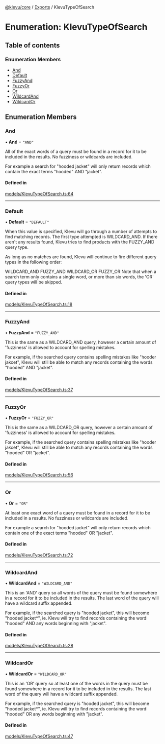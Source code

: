 [@klevu/core]() / [Exports](../modules.md) / KlevuTypeOfSearch

# Enumeration: KlevuTypeOfSearch

## Table of contents

### Enumeration Members

- [And](KlevuTypeOfSearch.md#and)
- [Default](KlevuTypeOfSearch.md#default)
- [FuzzyAnd](KlevuTypeOfSearch.md#fuzzyand)
- [FuzzyOr](KlevuTypeOfSearch.md#fuzzyor)
- [Or](KlevuTypeOfSearch.md#or)
- [WildcardAnd](KlevuTypeOfSearch.md#wildcardand)
- [WildcardOr](KlevuTypeOfSearch.md#wildcardor)

## Enumeration Members

### And

• **And** = ``"AND"``

All of the exact words of a query must be found in a record for it to be
included in the results. No fuzziness or wildcards are included.

For example a search for "hooded jacket" will only return records which
contain the exact terms "hooded" AND "jacket".

#### Defined in

[models/KlevuTypeOfSearch.ts:64](https://github.com/klevultd/frontend-sdk/blob/1b37b18/packages/klevu-core/src/models/KlevuTypeOfSearch.ts#L64)

___

### Default

• **Default** = ``"DEFAULT"``

When this value is specified, Klevu will go through a number of attempts to
find matching records. The first type attempted is WILDCARD_AND. If there
aren't any results found, Klevu tries to find products with the FUZZY_AND
query type.

As long as no matches are found, Klevu will continue to fire different query
types in the following order:

WILDCARD_AND
FUZZY_AND
WILDCARD_OR
FUZZY_OR
Note that when a search term only contains a single word, or more than six
words, the 'OR' query types will be skipped.

#### Defined in

[models/KlevuTypeOfSearch.ts:18](https://github.com/klevultd/frontend-sdk/blob/1b37b18/packages/klevu-core/src/models/KlevuTypeOfSearch.ts#L18)

___

### FuzzyAnd

• **FuzzyAnd** = ``"FUZZY_AND"``

This is the same as a WILDCARD_AND query, however a certain amount of
'fuzziness' is allowed to account for spelling mistakes.

For example, if the searched query contains spelling mistakes like "hooder
jakcet", Klevu will still be able to match any records containing the words
"hooded" AND "jacket".

#### Defined in

[models/KlevuTypeOfSearch.ts:37](https://github.com/klevultd/frontend-sdk/blob/1b37b18/packages/klevu-core/src/models/KlevuTypeOfSearch.ts#L37)

___

### FuzzyOr

• **FuzzyOr** = ``"FUZZY_OR"``

This is the same as a WILDCARD_OR query, however a certain amount of
'fuzziness' is allowed to account for spelling mistakes.

For example, if the searched query contains spelling mistakes like "hooder
jakcet", Klevu will still be able to match any records containing the words
"hooded" OR "jacket".

#### Defined in

[models/KlevuTypeOfSearch.ts:56](https://github.com/klevultd/frontend-sdk/blob/1b37b18/packages/klevu-core/src/models/KlevuTypeOfSearch.ts#L56)

___

### Or

• **Or** = ``"OR"``

At least one exact word of a query must be found in a record for it to be
included in a results. No fuzziness or wildcards are included.

For example a search for "hooded jacket" will only return records which
contain one of the exact terms "hooded" OR "jacket".

#### Defined in

[models/KlevuTypeOfSearch.ts:72](https://github.com/klevultd/frontend-sdk/blob/1b37b18/packages/klevu-core/src/models/KlevuTypeOfSearch.ts#L72)

___

### WildcardAnd

• **WildcardAnd** = ``"WILDCARD_AND"``

This is an 'AND' query so all words of the query must be found somewhere in a
record for it to be included in the results. The last word of the query will
have a wildcard suffix appended.

For example, if the searched query is "hooded jacket", this will become
"hooded jacket*", ie. Klevu will try to find records containing the word
"hooded" AND any words beginning with "jacket".

#### Defined in

[models/KlevuTypeOfSearch.ts:28](https://github.com/klevultd/frontend-sdk/blob/1b37b18/packages/klevu-core/src/models/KlevuTypeOfSearch.ts#L28)

___

### WildcardOr

• **WildcardOr** = ``"WILDCARD_OR"``

This is an 'OR' query so at least one of the words in the query must be found
somewhere in a record for it to be included in the results. The last word of
the query will have a wildcard suffix appended.

For example, if the searched query is "hooded jacket", this will become
"hooded jacket*", ie. Klevu will try to find records containing the word
"hooded" OR any words beginning with "jacket".

#### Defined in

[models/KlevuTypeOfSearch.ts:47](https://github.com/klevultd/frontend-sdk/blob/1b37b18/packages/klevu-core/src/models/KlevuTypeOfSearch.ts#L47)
